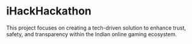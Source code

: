 # iHackHackathon
This project focuses on creating a tech-driven solution to enhance trust, safety, and transparency within the Indian online gaming ecosystem.
